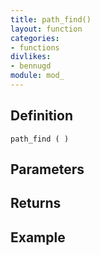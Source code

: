 ```yaml
---
title: path_find()
layout: function
categories:
- functions
divlikes:
- bennugd
module: mod_
---
```


## Definition

    path_find ( )

## Parameters

## Returns

## Example
